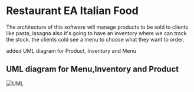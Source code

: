 
# Restaurant EA Italian Food

The architecture of this software will manage products to be sold to clients like pasta, lasagna also it's 
going to have an inventory where we can track the stock. the clients cold see a menu to choose what they want to order.

added UML diagram for Product, Inventory and Menu

## UML diagram for Menu,Inventory and Product

![UML](https://github.com/eapg/restaurant/blob/feature/menu_class/UML_Menu.png?raw=true)

